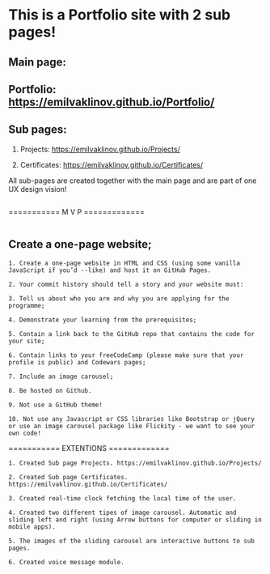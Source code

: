 # This is a Portfolio site with 2 sub pages!

## Main page:

## Portfolio: https://emilvaklinov.github.io/Portfolio/

## Sub pages:
 1. Projects: https://emilvaklinov.github.io/Projects/

 2. Certificates: https://emilvaklinov.github.io/Certificates/

All sub-pages are created together with the main page and are part of one UX design vision! 
```
```
=========== M V P =============
```
```
## Create a one-page website;
```
1. Create a one-page website in HTML and CSS (using some vanilla JavaScript if you’d --like) and host it on GitHub Pages.
```
```
2. Your commit history should tell a story and your website must:
```
```
3. Tell us about who you are and why you are applying for the programme;
```
```
4. Demonstrate your learning from the prerequisites;
```
```
5. Contain a link back to the GitHub repo that contains the code for your site;
```
```
6. Contain links to your freeCodeCamp (please make sure that your profile is public) and Codewars pages;
```
```
7. Include an image carousel;
```
```
8. Be hosted on Github.
```
```
9. Not use a GitHub theme!
```
```
10. Not use any Javascript or CSS libraries like Bootstrap or jQuery or use an image carousel package like Flickity - we want to see your own code!
```

=========== EXTENTIONS =============
```
1. Created Sub page Projects. https://emilvaklinov.github.io/Projects/
```
```
2. Created Sub page Certificates. https://emilvaklinov.github.io/Certificates/
```
```
3. Created real-time clock fetching the local time of the user.
```
```
4. Created two different tipes of image carousel. Automatic and sliding left and right (using Arrow buttons for computer or sliding in mobile apps).
```
```
5. The images of the sliding carousel are interactive buttons to sub pages.
```
```
6. Created voice message module.
```